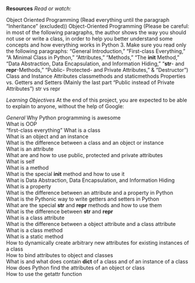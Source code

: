 <strong>Resources</strong>
<em>Read or watch:</em>

Object Oriented Programming (Read everything until the paragraph “Inheritance” (excluded))
Object-Oriented Programming (Please be careful: in most of the following paragraphs, the author shows the way you should not use or write a class, in order to help you better understand some concepts and how everything works in Python 3. Make sure you read only the following paragraphs: “General Introduction,” “First-class Everything,” “A Minimal Class in Python,” “Attributes,” “Methods,” “The __init__ Method,” “Data Abstraction, Data Encapsulation, and Information Hiding,” “__str__- and __repr__-Methods,” “Public- Protected- and Private Attributes,” & “Destructor”)
Class and Instance Attributes
classmethods and staticmethods
Properties vs. Getters and Setters (Mainly the last part “Public instead of Private Attributes”)
str vs repr

<em>Learning Objectives</em>
At the end of this project, you are expected to be able to explain to anyone, without the help of Google:

<em>General</em>
Why Python programming is awesome<br>
What is OOP<br>
“first-class everything”
What is a class<br>
What is an object and an instance<br>
What is the difference between a class and an object or instance<br>
What is an attribute<br>
What are and how to use public, protected and private attributes<br>
What is self<br>
What is a method<br>
What is the special __init__ method and how to use it<br>
What is Data Abstraction, Data Encapsulation, and Information Hiding<br>
What is a property<br>
What is the difference between an attribute and a property in Python<br>
What is the Pythonic way to write getters and setters in Python<br>
What are the special __str__ and __repr__ methods and how to use them<br>
What is the difference between __str__ and __repr__<br>
What is a class attribute<br>
What is the difference between a object attribute and a class attribute<br>
What is a class method<br>
What is a static method<br>
How to dynamically create arbitrary new attributes for existing instances of a class<br>
How to bind attributes to object and classes<br>
What is and what does contain __dict__ of a class and of an instance of a class<br>
How does Python find the attributes of an object or class<br>
How to use the getattr function<br>